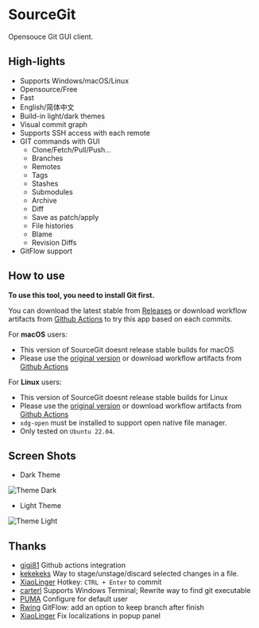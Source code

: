 # SourceGit

Opensouce Git GUI client.

## High-lights

* Supports Windows/macOS/Linux
* Opensource/Free
* Fast
* English/简体中文
* Build-in light/dark themes
* Visual commit graph
* Supports SSH access with each remote
* GIT commands with GUI
  * Clone/Fetch/Pull/Push...
  * Branches
  * Remotes
  * Tags
  * Stashes
  * Submodules
  * Archive
  * Diff
  * Save as patch/apply
  * File histories
  * Blame
  * Revision Diffs
* GitFlow support

## How to use

**To use this tool, you need to install Git first.**

You can download the latest stable from [Releases](https://github.com/protoface/sourcegit/releases/latest) or download workflow artifacts from [Github Actions](https://github.com/protoface/sourcegit/actions) to try this app based on each commits.


For **macOS** users:

* This version of SourceGit doesnt release stable builds for macOS
* Please use the [original version](https://github.com/sourcegit-scm/sourcegit) or download workflow artifacts from [Github Actions](https://github.com/protoface/sourcegit/actions)

For **Linux** users:
* This version of SourceGit doesnt release stable builds for Linux
* Please use the [original version](https://github.com/sourcegit-scm/sourcegit) or download workflow artifacts from [Github Actions](https://github.com/protoface/sourcegit/actions)
* `xdg-open` must be installed to support open native file manager.
* Only tested on `Ubuntu 22.04`.

## Screen Shots

* Dark Theme

![Theme Dark](./screenshots/theme_dark.png)

* Light Theme

![Theme Light](./screenshots/theme_light.png)

## Thanks

* [gigi81](https://github.com/gigi81) Github actions integration
* [kekekeks](https://github.com/kekekeks) Way to stage/unstage/discard selected changes in a file.
* [XiaoLinger](https://gitee.com/LingerNN) Hotkey: `CTRL + Enter` to commit
* [carterl](https://gitee.com/carterl) Supports Windows Terminal; Rewrite way to find git executable
* [PUMA](https://gitee.com/whgfu) Configure for default user
* [Rwing](https://gitee.com/rwing) GitFlow: add an option to keep branch after finish
* [XiaoLinger](https://gitee.com/LingerNN) Fix localizations in popup panel
